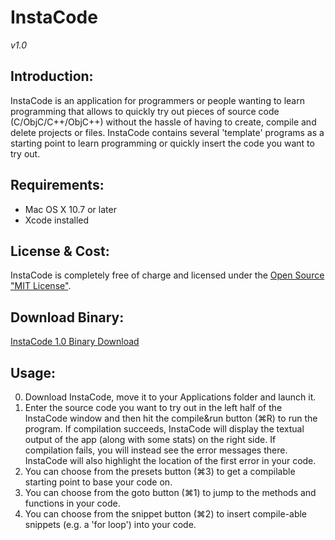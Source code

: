 
# InstaCode
*v1.0*

## Introduction:
InstaCode is an application for programmers or people wanting to learn programming that allows to quickly try out pieces of source code (C/ObjC/C++/ObjC++) without the hassle of having to create, compile and delete projects or files. InstaCode contains several 'template' programs as a starting point to learn programming or quickly insert the code you want to try out.

## Requirements:
* Mac OS X 10.7 or later 
* Xcode installed 

## License &amp; Cost:
InstaCode is completely free of charge and licensed under the [Open Source "MIT License"][1].

## Download Binary:
[InstaCode 1.0 Binary Download][2]

## Usage:
0. Download InstaCode, move it to your Applications folder and launch it.
1. Enter the source code you want to try out in the left half of the InstaCode window and then hit the compile&amp;run button (⌘R) to run the program. If compilation succeeds, InstaCode will display the textual output of the app (along with some stats) on the right side. If compilation fails, you will instead see the error messages there. InstaCode will also highlight the location of the first error in your code.
2. You can choose from the presets button (⌘3) to get a compilable starting point to base your code on.
3. You can choose from the goto button (⌘1) to jump to the methods and functions in your code.
4. You can choose from the snippet button (⌘2) to insert compile-able snippets (e.g. a 'for loop') into your code.


[1]: https://opensource.org/licenses/mit-license.php
[2]: https://www.corecode.io/downloads/instacode_1.0.zip
